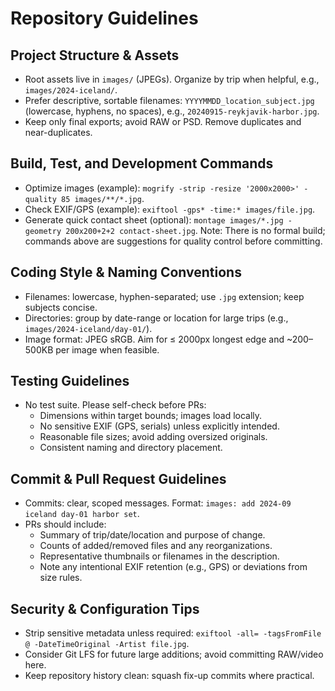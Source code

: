 # Repository Guidelines

## Project Structure & Assets
- Root assets live in `images/` (JPEGs). Organize by trip when helpful, e.g., `images/2024-iceland/`.
- Prefer descriptive, sortable filenames: `YYYYMMDD_location_subject.jpg` (lowercase, hyphens, no spaces), e.g., `20240915-reykjavik-harbor.jpg`.
- Keep only final exports; avoid RAW or PSD. Remove duplicates and near-duplicates.

## Build, Test, and Development Commands
- Optimize images (example): `mogrify -strip -resize '2000x2000>' -quality 85 images/**/*.jpg`.
- Check EXIF/GPS (example): `exiftool -gps* -time:* images/file.jpg`.
- Generate quick contact sheet (optional): `montage images/*.jpg -geometry 200x200+2+2 contact-sheet.jpg`.
Note: There is no formal build; commands above are suggestions for quality control before committing.

## Coding Style & Naming Conventions
- Filenames: lowercase, hyphen-separated; use `.jpg` extension; keep subjects concise.
- Directories: group by date-range or location for large trips (e.g., `images/2024-iceland/day-01/`).
- Image format: JPEG sRGB. Aim for ≤ 2000px longest edge and ~200–500KB per image when feasible.

## Testing Guidelines
- No test suite. Please self-check before PRs:
  - Dimensions within target bounds; images load locally.
  - No sensitive EXIF (GPS, serials) unless explicitly intended.
  - Reasonable file sizes; avoid adding oversized originals.
  - Consistent naming and directory placement.

## Commit & Pull Request Guidelines
- Commits: clear, scoped messages. Format: `images: add 2024-09 iceland day-01 harbor set`.
- PRs should include:
  - Summary of trip/date/location and purpose of change.
  - Counts of added/removed files and any reorganizations.
  - Representative thumbnails or filenames in the description.
  - Note any intentional EXIF retention (e.g., GPS) or deviations from size rules.

## Security & Configuration Tips
- Strip sensitive metadata unless required: `exiftool -all= -tagsFromFile @ -DateTimeOriginal -Artist file.jpg`.
- Consider Git LFS for future large additions; avoid committing RAW/video here.
- Keep repository history clean: squash fix-up commits where practical.

